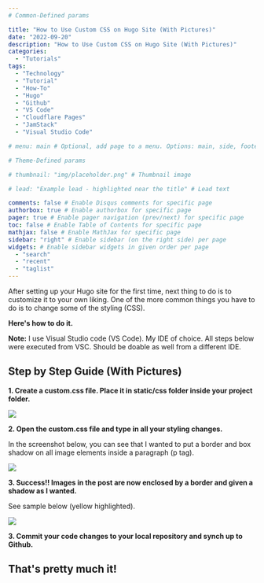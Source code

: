 ```yaml
---
# Common-Defined params

title: "How to Use Custom CSS on Hugo Site (With Pictures)"
date: "2022-09-20"
description: "How to Use Custom CSS on Hugo Site (With Pictures)"
categories:
  - "Tutorials"
tags:
  - "Technology"
  - "Tutorial"
  - "How-To"
  - "Hugo"
  - "Github"
  - "VS Code"
  - "Cloudflare Pages"
  - "JamStack"
  - "Visual Studio Code"

# menu: main # Optional, add page to a menu. Options: main, side, footer

# Theme-Defined params

# thumbnail: "img/placeholder.png" # Thumbnail image

# lead: "Example lead - highlighted near the title" # Lead text

comments: false # Enable Disqus comments for specific page
authorbox: true # Enable authorbox for specific page
pager: true # Enable pager navigation (prev/next) for specific page
toc: false # Enable Table of Contents for specific page
mathjax: false # Enable MathJax for specific page
sidebar: "right" # Enable sidebar (on the right side) per page
widgets: # Enable sidebar widgets in given order per page
  - "search"
  - "recent"
  - "taglist"
---
```


After setting up your Hugo site for the first time, next thing to do is to customize it to your own liking. One of the more common things you have to do is to change some of the styling (CSS).

**Here's how to do it.**

**Note:** I use Visual Studio code (VS Code). My IDE of choice. All steps below were executed from VSC. Should be doable as well from a different IDE.

## Step by Step Guide (With Pictures)

**1. Create a custom.css file. Place it in static/css folder inside your project folder.**

![](/img/Pasted_image_20220918231914.png)

**2. Open the custom.css file and type in all your styling changes.**

In the screenshot below, you can see that I wanted to put a border and box shadow on all image elements inside a paragraph (p tag).

![](/img/Pasted_image_20220918232205.png)

**3. Success!! Images in the post are now enclosed by a border and given a shadow as I wanted.**

See sample below (yellow highlighted).

![](/img/Pasted_image_20220918232556.png)

**3. Commit your code changes to your local repository and synch up to Github.**

## That's pretty much it!
